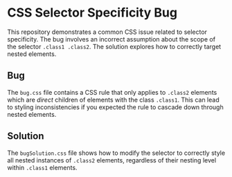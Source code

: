 # CSS Selector Specificity Bug

This repository demonstrates a common CSS issue related to selector specificity. The bug involves an incorrect assumption about the scope of the selector `.class1 .class2`.  The solution explores how to correctly target nested elements.

## Bug
The `bug.css` file contains a CSS rule that only applies to `.class2` elements which are *direct* children of elements with the class `.class1`.  This can lead to styling inconsistencies if you expected the rule to cascade down through nested elements.

## Solution
The `bugSolution.css` file shows how to modify the selector to correctly style all nested instances of `.class2` elements, regardless of their nesting level within `.class1` elements.